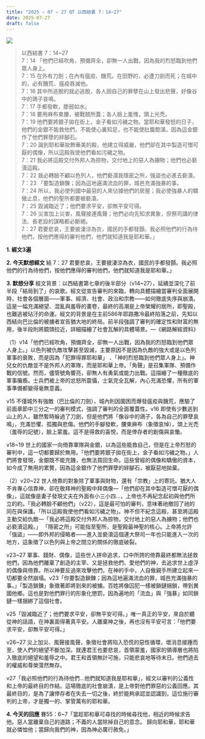 ```yaml
---
title: "2025 – 07 – 27 QT 以西結書 7：14~27"
date: 2025-07-27
draft: false
---
```


![](/images/qt.jpg)
> 以西結書 7：14\~27  
> 7：14 「他們已經吹角，預備齊全，卻無一人出戰，因為我的烈怒臨到他們眾人身上。   
> 7：15 在外有刀劍；在內有瘟疫、饑荒。在田野的，必遭刀劍而死；在城中的，必有饑荒、瘟疫吞滅他。  
> 7：16 其中所逃脫的就必逃脫，各人因自己的罪孽在山上發出悲聲，好像谷中的鴿子哀鳴。  
> 7：17 手都發軟，膝弱如水。  
> 7：18 要用麻布束腰，被戰兢所蓋；各人臉上羞愧，頭上光禿。  
> 7：19 他們要將銀子拋在街上，金子看如污穢之物。當耶和華發怒的日子，他們的金銀不能救他們，不能使心裏知足，也不能使肚腹飽滿，因為這金銀作了他們罪孽的絆腳石。  
> 7：20 論到耶和華妝飾華美的殿，他建立得威嚴，他們卻在其中製造可憎可厭的偶像，所以這殿我使他們看如污穢之物。  
> 7：21 我必將這殿交付外邦人為掠物，交付地上的惡人為擄物；他們也必褻瀆這殿。  
> 7：22 我必轉臉不顧以色列人，他們褻瀆我隱密之所，強盜也必進去褻瀆。  
> 7：23 「要製造鎖鍊；因為這地遍滿流血的罪，城邑充滿強暴的事。  
> 7：24 所以，我必使列國中最惡的人來佔據他們的房屋；我必使強暴人的驕傲止息，他們的聖所都要被褻瀆。  
> 7：25 毀滅臨近了；他們要求平安，卻無平安可得。  
> 7：26 災害加上災害，風聲接連風聲；他們必向先知求異象，但祭司講的律法、長老設的謀略都必斷絕。  
> 7：27 君要悲哀，王要披淒涼為衣，國民的手都發顫。我必照他們的行為待他們，按他們應得的審判他們，他們就知道我是耶和華。」     



**1.  經文3遍**

**2. 今天默想經文**
結 7：27 君要悲哀，王要披淒涼為衣，國民的手都發顫。我必照他們的行為待他們，按他們應得的審判他們，他們就知道我是耶和華。」     

**3. 默想分享**
經文背景：以西結書第七章的後半部分（v14\~27），延續並深化了前半段「結局到了」的哀歌。經文從宣告審判的來臨，轉向具體描繪當審判全面展開時，社會各個層面——軍事、經濟、社會、政治和宗教——如何徹底失序與崩潰。這是一幅充滿絕望、混亂與羞辱的畫卷，最終的高潮是上帝榮耀的居所，即聖殿，也難逃被玷汙的命運。經文的背景是在主前586年耶路撒冷最終陷落之前，先知以西結向巴比倫的被擄者宣告猶大地的終局。前半段強調了審判的確定性和財富的無用，後半段則將鏡頭拉近，詳細描繪了社會瓦解的具體場景。—《網路解經資料》

（1）v14「他們已經吹角，預備齊全，卻無一人出戰，因為我的烈怒臨到他們眾人身上。」以色列被仇敵攻擊甚至毀滅，主要原因不是因為仇敵的強大或是以色列軍事的衰敗，而是因為「犯罪得罪耶和華」 、「神的烈怒臨到他們眾人身上」。神兒女的仇敵並不是外邦人的軍隊，而是耶和華上帝。「角聲」是召集軍隊、預備作戰的信號。然而，儘管號角響亮，卻無人有勇氣或能力出戰。這描繪了一種徹底的軍事癱瘓。士兵們被上帝的忿怒所震懾，士氣完全瓦解，內心充滿恐懼，所有的軍事準備都變得毫無意義。

v15 不僅城外有強敵（巴比倫的刀劍），城內則因圍困而爆發瘟疫與饑荒，應驗了前面章節中三分之一的審判模式，強調了審判的全面覆蓋性。v16 即使有少數逃到山上的人，雖然暫時躲過了刀劍，但是他們將「像谷中的鴿子，各為自己的罪孽哀鳴」，充滿恐懼、孤獨與悲傷。他們的手腳發軟，腰束麻布（象徵哀悼），頭上光禿（羞辱的記號），臉上蒙羞。這不是得救的喜悅，而是倖存者的創傷與哀慟。

v18\~19 世上的國家一向倚靠軍隊與金銀，以為這些能救自己，但是在上帝烈怒的審判中，這一切都要歸於無用。「他們要將銀子拋在街上，金子看如污穢之物。」人們將會發現，金銀既不能充饑，也無法買回生命。這些曾經的偶像和驕傲的資本，如今成了無用的累贅，因為這金銀作了他們罪孽的絆腳石，被厭惡地拋棄。

（2）v20\~22 世人倚靠的對象除了軍事與財物，還有「宗教」上的寄託。猶大人不肯專心信靠神，卻在敬拜神的聖殿中拜偶像—「他們卻在其中製造可憎可厭的偶像」，這就像是妻子發現丈夫在外面有小三小四…，上帝也不再紀念起初與他們所立的約。「我必轉臉不顧他們」（v22），這是最可怕的審判，意味著祂撤回了祂的同在與保護。「所以這殿我使他們看如污穢之物」。神不但不紀念這殿，甚至將這殿主動交給仇敵—「我必將這殿交付外邦人為掠物，交付地上的惡人為擄物；他們也必褻瀆這殿。」 「隱密之所」可能指至聖所，是聖殿最神聖的核心。上帝將允許「強盜」——即外邦的侵略者——進入並褻瀆這個連大祭司一年也只能進入一次的地方，這象徵了以色列與上帝之間立約關係的徹底破裂。

v23\~27 軍事、錢財、偶像，這些世人拼命追求，口中所誇的倚靠最終都無法拯救他們，因為他們離棄了創造的主宰、又是拯救他們、愛他們的神，去追求世上虛浮的偶像與倚靠。所以神要反過來攻擊他們，在神的手中，人自傲親手所建立起來一切都要全然崩塌。v23「你要製造鎖鍊；因為這地遍滿流血的罪，城邑充滿強暴的事。」「製造鎖鍊」象徵著即將到來的被擄。百姓將像囚犯一樣被鎖鏈捆鎖，帶到異國他鄉。這也是對他們罪行的形象化懲罰，因為遍地的「流血」與「強暴」如同鎖鏈一樣捆綁了這個社會。

v25「毀滅臨近了；他們要求平安，卻無平安可得。」唯一真正的平安，來自於聽從神的話語，在神裏面得著真平安。人離棄神之後，再也沒有平安可言：「他們要求平安，卻無平安可得。」

v26\~27 災上加災、風聲接風聲，象徵社會將陷入恐慌的惡性循環，壞消息接踵而至，使人們的絕望不斷加深。就連君王也要悲哀，首領蒙羞，國家的領導層也將陷入徹底的絕望和羞辱之中。君王和首領無計可施，只能悲哀地等待末日。他們過去的權威和尊榮蕩然無存。


v27「我必照他們的行為待他們...他們就知道我是耶和華」，經文以審判的公義性和上帝的最終目的作結。這場徹底的社會崩潰，是上帝對他們罪惡的公義回應。其最終目的，是為了讓倖存者在失去一切之後，終於能夠承認並認識到，這位施行審判的上帝，才是獨一的、掌管萬有的耶和華。

**4. 今天的回應**
賽55：6\~7「當趁耶和華可尋找的時候尋找他，相近的時候求告他。惡人當離棄自己的道路；不義的人當除掉自己的意念。 歸向耶和華，耶和華就必憐恤他；當歸向我們的神，因為神必廣行赦免。」

